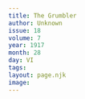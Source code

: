 ```yaml
---
title: The Grumbler
author: Unknown
issue: 18
volume: 7
year: 1917
month: 28
day: VI
tags:
layout: page.njk
image:
---
```





